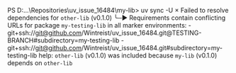 PS D:\...\Repositories\uv_issue_16484\my-lib> uv sync -U
  × Failed to resolve dependencies for `other-lib` (v0.1.0)
  ╰─▶ Requirements contain conflicting URLs for package `my-testing-lib` in all marker environments:
      - git+ssh://git@github.com/Wintreist/uv_issue_16484.git@TESTING-BRANCH#subdirectory=my-testing-lib
      - git+ssh://git@github.com/Wintreist/uv_issue_16484.git#subdirectory=my-testing-lib
  help: `other-lib` (v0.1.0) was included because `my-lib` (v0.1.0) depends on `other-lib`